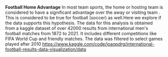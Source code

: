 **Football Home Advantage**
In most team sports, the home or hosting team is considered to have a significant advantage over the away or visiting team . 
This is considered to be true for football (soccer) as well.Here we explore if the data supports this hypothesis. 
The data for this analysis is obtained from a kaggle dataset of over 42000 results from international men's football matches from 1872 to 2021.
It includes different competitions like FIFA World Cup and friendly matches. The data was filtered to select games played after 2010 https://www.kaggle.com/code/joaopdrg/international-football-results-data-visualization/data
